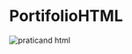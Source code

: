 # PortifolioHTML

![praticand html](https://user-images.githubusercontent.com/44277503/192216505-fa035ee6-5fe6-4617-8172-f54958054918.PNG)
